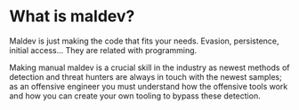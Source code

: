 # What is maldev?
Maldev is just making the code that fits your needs. Evasion, persistence, initial access... They are related with programming.

Making manual maldev is a crucial skill in the industry as newest methods of detection and threat hunters are always in touch with the newest samples; as an offensive engineer you must understand how the offensive tools work and how you can create your own tooling to bypass these detection.

